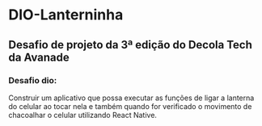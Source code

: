 # DIO-Lanterninha
## Desafio de projeto da 3ª edição do Decola Tech da Avanade
### Desafio dio: 
Construir um aplicativo que possa executar as funções de ligar a lanterna do celular ao tocar nela e também quando for verificado o movimento de chacoalhar o celular utilizando React Native.

